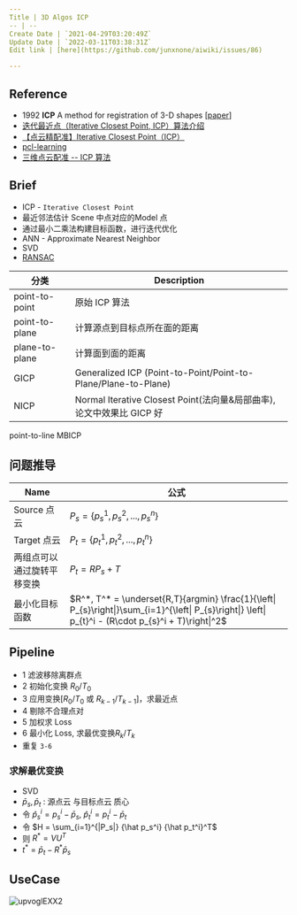 ```yaml
---
Title | 3D Algos ICP
-- | --
Create Date | `2021-04-29T03:20:49Z`
Update Date | `2022-03-11T03:38:31Z`
Edit link | [here](https://github.com/junxnone/aiwiki/issues/86)

---
```

## Reference
- 1992 **ICP** A method for registration of 3-D shapes [[paper](https://graphics.stanford.edu/courses/cs164-09-spring/Handouts/paper_icp.pdf)]
- [迭代最近点（Iterative Closest Point, ICP）算法介绍](https://zhuanlan.zhihu.com/p/35893884)
- [【点云精配准】Iterative Closest Point（ICP）](https://zhuanlan.zhihu.com/p/107218828)
- [pcl-learning](https://github.com/HuangCongQing/pcl-learning)
- [三维点云配准 -- ICP 算法](https://yilingui.xyz/2019/11/20/191120_point_cloud_registration_icp/)


## Brief
- ICP - `Iterative Closest Point`
- 最近邻法估计 Scene 中点对应的Model 点
- 通过最小二乘法构建目标函数，进行迭代优化
- ANN - Approximate Nearest Neighbor
- SVD
- [RANSAC](/RANSAC)

分类 | Description
-- | --
point-to-point | 原始 ICP 算法
point-to-plane | 计算源点到目标点所在面的距离
plane-to-plane | 计算面到面的距离
GICP | Generalized ICP (Point-to-Point/Point-to-Plane/Plane-to-Plane)
NICP | Normal Iterative Closest Point(法向量&局部曲率), 论文中效果比 GICP 好
point-to-line
MBICP

## 问题推导

Name | 公式
-- | --
Source 点云 | $P_{s} = \left\{ p_{s}^{1},p_{s}^{2},...,p_{s}^{n}\right\}$
Target 点云 | $P_{t} = \left\{ p_{t}^{1},p_{t}^{2},...,p_{t}^{n}\right\}$
两组点可以通过旋转平移变换 | $P_{t} = RP_{s} + T$
最小化目标函数 | $R^*, T^* = \underset{R,T}{argmin} \frac{1}{\left\| P_{s}\right\|}\sum_{i=1}^{\left\| P_{s}\right\|} \left\| p_{t}^i - (R\cdot p_{s}^i + T)\right\|^2$

## Pipeline
- 1 滤波移除离群点
- 2 初始化变换 $R_{0}/T_{0}$
- 3 应用变换[$R_{0}/T_{0}$ 或 $R_{k-1}/T_{k-1}$]，求最近点
- 4 剔除不合理点对
- 5 加权求 Loss
- 6 最小化 Loss, 求最优变换$R_{k}/T_{k}$
- 重复 `3-6`

### 求解最优变换
- SVD
- $\bar p_{s}, \bar p_{t}$ : 源点云 与目标点云 质心
- 令 $\hat p_s^i = p_s^i - \bar p_s$, $\hat p_t^i = p_t^i - \bar p_t$
- 令 $H = \sum_{i=1}^{|P_s|} {\hat p_s^i} {\hat p_t^i}^T$
- 则 $\begin{equation} R^{\ast} = V U^T \end{equation}$
- $\begin{equation} t^{\ast} = \bar p_t - R^{\ast} \bar p_s \end{equation}$

## UseCase

![upvoglEXX2](https://user-images.githubusercontent.com/2216970/117272623-f4771a00-ae8d-11eb-9808-28699cf10014.gif)

